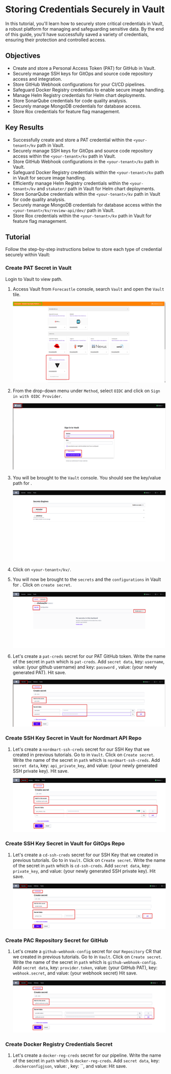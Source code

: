 # Storing Credentials Securely in Vault

In this tutorial, you'll learn how to securely store critical credentials in Vault, a robust platform for managing and safeguarding sensitive data. By the end of this guide, you'll have successfully saved a variety of credentials, ensuring their protection and controlled access.

## Objectives

- Create and store a Personal Access Token (PAT) for GitHub in Vault.
- Securely manage SSH keys for GitOps and source code repository access and integration.
- Store GitHub Webhook configurations for your CI/CD pipelines.
- Safeguard Docker Registry credentials to enable secure image handling.
- Manage Helm Registry credentials for Helm chart deployments.
- Store SonarQube credentials for code quality analysis.
- Securely manage MongoDB credentials for database access.
- Store Rox credentials for feature flag management.

## Key Results

- Successfully create and store a PAT credential within the `<your-tenant>/kv` path in Vault.
- Securely manage SSH keys for GitOps and source code repository access within the `<your-tenant>/kv` path in Vault.
- Store GitHub Webhook configurations in the `<your-tenant>/kv` path in Vault.
- Safeguard Docker Registry credentials within the `<your-tenant>/kv` path in Vault for secure image handling.
- Efficiently manage Helm Registry credentials within the `<your-tenant>/kv` and `stakater/` path in Vault for Helm chart deployments.
- Store SonarQube credentials within the `<your-tenant>/kv` path in Vault for code quality analysis.
- Securely manage MongoDB credentials for database access within the `<your-tenant>/kv/review-api/dev/` path in Vault.
- Store Rox credentials within the `<your-tenant>/kv` path in Vault for feature flag management.

## Tutorial

Follow the step-by-step instructions below to store each type of credential securely within Vault:

### Create PAT Secret in Vault

Login to Vault to view <your-tenant> path.

1. Access Vault from `Forecastle` console, search `Vault` and open the `Vault` tile.

    ![Forecastle-Vault](images/forecastle.png)

1. From the drop-down menu under `Method`, select `OIDC` and click on `Sign in with OIDC Provider`.

    ![Vault-odic-login](images/login-oidc.png)

1. You will be brought to the `Vault` console. You should see the key/value path for <your-tenant>.

    ![secret engines](images/secret-engines.png)

1. Click on `<your-tenant>/kv/`.

1. You will now be brought to the `secrets` and the `configurations` in Vault for <your-tenant>. Click on `create secret`.

    ![create secret](images/create-secret.png)

1. Let's create a `pat-creds` secret for our PAT GitHub token. Write the name of the secret in `path` which is `pat-creds`. Add `secret data`, key: `username`, value: (your github username) and key: `password` , value: (your newly generated PAT). Hit save.

    ![secret data](images/secret-data.png)

### Create SSH Key Secret in Vault for Nordmart API Repo

1. Let's create a `nordmart-ssh-creds` secret for our SSH Key that we created in previous tutorials. Go to <your-tenant> in `Vault`. Click on `Create secret`. Write the name of the secret in `path` which is `nordmart-ssh-creds`. Add `secret data`, key: `api_private_key`, and value: (your newly generated SSH private key). Hit save.

    ![nordmart ssh](images/nordmart.png)

### Create SSH Key Secret in Vault for GitOps Repo

1. Let's create a `cd-ssh-creds` secret for our SSH Key that we created in previous tutorials. Go to <your-tenant> in `Vault`. Click on `Create secret`. Write the name of the secret in `path` which is `cd-ssh-creds`. Add `secret data`, key: `private_key`, and value: (your newly generated SSH private key). Hit save.

    ![cd ssh](images/cd-ssh.png)

### Create PAC Repository Secret for GitHub

1. Let's create a `github-webhook-config` secret for our `Repository` CR that we created in previous tutorials. Go to <your-tenant> in `Vault`. Click on `Create secret`. Write the name of the secret in `path` which is `github-webhook-config`. Add `secret data`, key: `provider.token`, value: (your GitHub PAT), key: `webhook.secret`, and value: (your webhook secret) Hit save.

    ![repository secret](images/repo-secret.png)

### Create Docker Registry Credentials Secret

1. Let's create a `docker-reg-creds` secret for our pipeline. Write the name of the secret in `path` which is `docker-reg-creds`. Add `secret data`, key: `.dockerconfigjson`, value: , key: ``, and value: Hit save.
